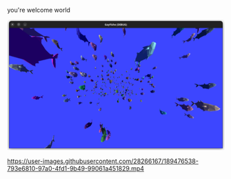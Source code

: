 
you're welcome world


![image](pics/fishe.png)


https://user-images.githubusercontent.com/28266167/189476538-793e6810-97a0-4fd1-9b49-99061a451829.mp4

